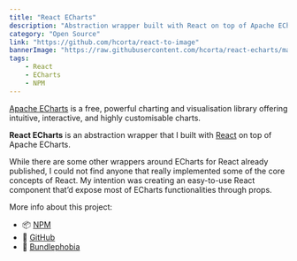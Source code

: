 ```yaml
---
title: "React ECharts"
description: "Abstraction wrapper built with React on top of Apache ECharts"
category: "Open Source"
link: "https://github.com/hcorta/react-to-image"
bannerImage: "https://raw.githubusercontent.com/hcorta/react-echarts/master/public/cover.png"
tags:
    - React
    - ECharts
    - NPM
---
```


[Apache ECharts](https://echarts.apache.org/en/index.html) is a free, powerful charting and visualisation library offering intuitive, interactive, and highly customisable charts.

**React ECharts** is an abstraction wrapper that I built with [React](https://facebook.github.io/react/) on top of Apache ECharts.

While there are some other wrappers around ECharts for React already published, I could not find anyone that really implemented some of the core concepts of React. My intention was creating an easy-to-use React component that’d expose most of ECharts functionalities through props.

More info about this project:

- 📦 [NPM](https://www.npmjs.com/package/@hcorta/react-echarts)
- 🐙 [GitHub](https://github.com/hcorta/react-echarts)
- 👻 [Bundlephobia](https://bundlephobia.com/package/@hcorta/react-echarts@latest)
